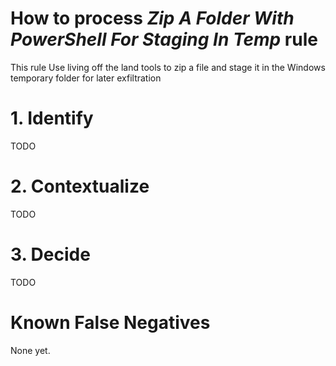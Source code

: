 # How to process *Zip A Folder With PowerShell For Staging In Temp* rule
This rule Use living off the land tools to zip a file and stage it in the Windows temporary folder for later exfiltration

# 1. Identify
TODO

# 2. Contextualize
TODO

# 3. Decide
TODO

# Known False Negatives
None yet.
